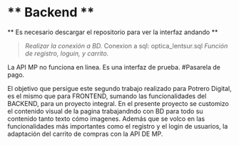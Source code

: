 # ** Backend ** 
** Es necesario descargar el repositorio para ver la interfaz andando **

> *Realizar la conexión a BD.*
Conexion a sql: optica_lentsur.sql
*Función de registro, loguin, y carrito.*

La API MP no funciona en linea. Es una interfaz de prueba.
#Pasarela de pago.

El objetivo que persigue este segundo trabajo realizado para Potrero Digital, es el mismo que para FRONTEND, sumando las funcionalidades del BACKEND, para un proyecto integral.
En el presente proyecto se customizo el contenido visual de la pagina trabajandndo con BD para todo su contenido tanto texto cómo imagenes. Además que se volco en las funcionalidades más importantes como el registro y el login de usuarios, la adaptación del carrito de compras con la API DE MP. 
